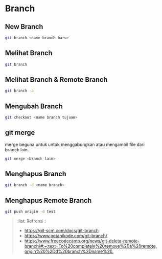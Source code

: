 # Branch

## New Branch

```sh
git branch <name branch baru>
```

## Melihat Branch

```sh
git branch
```

## Melihat Branch & Remote Branch

```sh
git branch -a
```

## Mengubah Branch

```sh
git checkout <name branch tujuan>
```

## git merge

merge beguna untuk untuk menggabungkan atau mengambil file dari branch lain.

```sh
git merge <branch lain>
```

## Menghapus Branch

```sh
git branch -d <name branch>
```

## Menghapus Remote Branch

```sh
git push origin -d test
```

> :list: Refrensi :
>* <https://git-scm.com/docs/git-branch>
>* <https://www.petanikode.com/git-branch/>
>* <https://www.freecodecamp.org/news/git-delete-remote-branch/#:~:text=To%20completely%20remove%20a%20remote,origin%20%2Dd%20branch%2Dname%20.>

